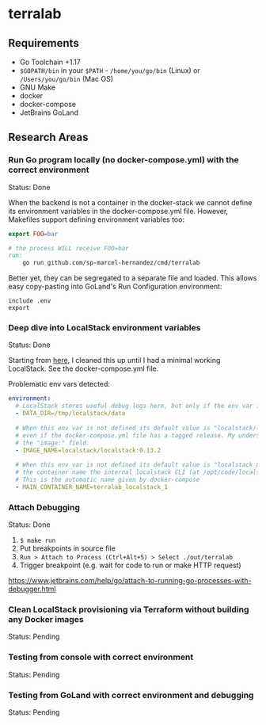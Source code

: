 # terralab

## Requirements

* Go Toolchain +1.17
* `$GOPATH/bin` in your `$PATH` - `/home/you/go/bin` (Linux) or `/Users/you/go/bin` (Mac OS)
* GNU Make
* docker
* docker-compose
* JetBrains GoLand

## Research Areas

### Run Go program locally (no docker-compose.yml) with the correct environment

Status: Done

When the backend is not a container in the docker-stack we cannot define its environment variables in the docker-compose.yml file.
However, Makefiles support defining environment variables too:

```makefile
export FOO=bar

# the process WILL receive FOO=bar
run:
	go run github.com/sp-marcel-hernandez/cmd/terralab
```

Better yet, they can be segregated to a separate file and loaded.
This allows easy copy-pasting into GoLand's Run Configuration environment:

```
include .env
export
```


### Deep dive into LocalStack environment variables

Status: Done

Starting from [here](https://github.com/localstack/localstack/blob/master/docker-compose.yml), I cleaned this up until
I had a minimal working LocalStack. See the docker-compose.yml file.

Problematic env vars detected:
```yaml
environment:
  # LocalStack stores useful debug logs here, but only if the env var is defined
  - DATA_DIR=/tmp/localstack/data
  
  # When this env var is not defined its default value is "localstack/localstack:latest" and uses it
  # even if the docker-compose.yml file has a tagged release. My understanding is that this should match
  # the "image:" field.
  - IMAGE_NAME=localstack/localstack:0.13.2
  
  # When this env var is not defined its default value is "localstack_main", and if it doesn't match
  # the container name the internal localstack CLI (at /opt/code/localstack/bin/localstack) doesn't work.
  # This is the automatic name given by docker-compose
  - MAIN_CONTAINER_NAME=terralab_localstack_1
```


### Attach Debugging

Status: Done

1. `$ make run`
2. Put breakpoints in source file
3. `Run > Attach to Process (Ctrl+Alt+5) > Select ./out/terralab`
4. Trigger breakpoint (e.g. wait for code to run or make HTTP request)

https://www.jetbrains.com/help/go/attach-to-running-go-processes-with-debugger.html


### Clean LocalStack provisioning via Terraform without building any Docker images

Status: Pending


### Testing from console with correct environment

Status: Pending


### Testing from GoLand with correct environment and debugging

Status: Pending
